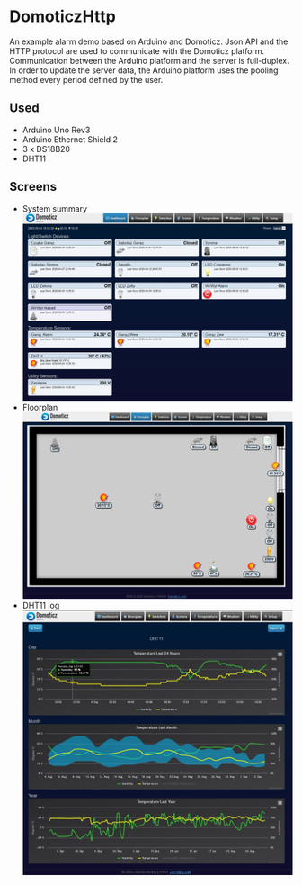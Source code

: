 # DomoticzHttp
An example alarm demo based on Arduino and Domoticz. Json API and the HTTP protocol are used to communicate with the Domoticz platform. Communication between the Arduino platform and the server is full-duplex. In order to update the server data, the Arduino platform uses the pooling method every period defined by the user.
## Used
* Arduino Uno Rev3
* Arduino Ethernet Shield 2
* 3 x DS18B20
* DHT11
## Screens
* System summary 
![System summary](image/summary.JPG "Summary")
* Floorplan
![Floorplan](image/floorplan.JPG "Floorplan")
* DHT11 log
![DHT11 log](image/log.JPG "Log")
